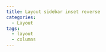 ```yaml
---
title: Layout sidebar inset reverse
categories:
  - Layout
tags:
  - layout
  - columns
---
```

